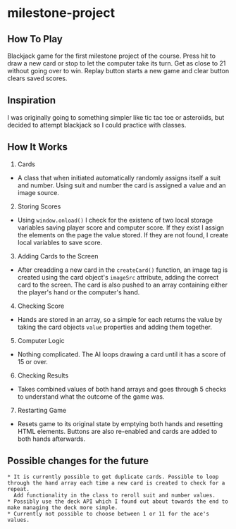 # milestone-project

## How To Play

Blackjack game for the first milestone project of the course. Press hit to draw a new card or stop to let the computer take its turn.
Get as close to 21 without going over to win. Replay button starts a new game and clear button clears saved scores.

## Inspiration

I was originally going to something simpler like tic tac toe or asteroiids, but decided to attempt blackjack so I could practice with classes.

## How It Works

1. Cards
  * A class that when initiated automatically randomly assigns itself a suit and number. Using suit and number the card is assigned a value and an image source.
2. Storing Scores
  * Using `window.onload()` I check for the existenc of two local storage variables saving player score and computer score. 
    If they exist I assign the elements on the page the value stored. If they are not found, I create local variables to save score.
3. Adding Cards to the Screen
  * After creadding a new card in the `createCard()` function, an image tag is created using the card object's `imageSrc` attribute, adding the correct card to the screen.
    The card is also pushed to an array containing either the player's hand or the computer's hand.
4. Checking Score
  * Hands are stored in an array, so a simple for each returns the value by taking the card objects `value` properties and adding them together.
5. Computer Logic
  * Nothing complicated. The AI loops drawing a card until it has a score of 15 or over.
6. Checking Results
  * Takes combined values of both hand arrays and goes through 5 checks to understand what the outcome of the game was.
7. Restarting Game
  * Resets game to its original state by emptying both hands and resetting HTML elements. Buttons are also re-enabled and cards are added to both hands afterwards.
  
  ## Possible changes for the future
    * It is currently possible to get duplicate cards. Possible to loop through the hand array each time a new card is created to check for a repeat.
      Add functionality in the class to reroll suit and number values. 
    * Possibly use the deck API which I found out about towards the end to make managing the deck more simple.
    * Currently not possible to choose between 1 or 11 for the ace's values.
